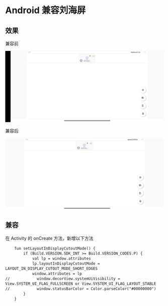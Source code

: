# Android 兼容刘海屏

## 效果

兼容前

![Screenshot_2023-05-08-18-13-48-458_com.cloudclass.demo](images/Screenshot_2023-05-08-18-13-48-458_com.cloudclass.demo.jpg)



兼容后

![Screenshot_2023-05-08-17-50-17-307_io.agora.education](images/Screenshot_2023-05-08-17-50-17-307_io.agora.education.jpg)

## 兼容

在 Activity 的 onCreate 方法，新增以下方法

```
    fun setLayoutInDisplayCutoutMode() {
        if (Build.VERSION.SDK_INT >= Build.VERSION_CODES.P) {
            val lp = window.attributes
            lp.layoutInDisplayCutoutMode = LAYOUT_IN_DISPLAY_CUTOUT_MODE_SHORT_EDGES
            window.attributes = lp
//            window.decorView.systemUiVisibility = View.SYSTEM_UI_FLAG_FULLSCREEN or View.SYSTEM_UI_FLAG_LAYOUT_STABLE
//            window.statusBarColor = Color.parseColor("#00000000")
        }
    }
```

